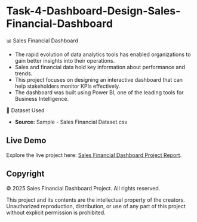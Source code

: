 # Task-4-Dashboard-Design-Sales-Financial-Dashboard

📊 Sales Financial Dashboard 
 - The rapid evolution of data analytics tools has enabled organizations to gain better insights into their operations.
 - Sales and financial data hold key information about performance and trends. 
 - This project focuses on designing an interactive dashboard that can help stakeholders monitor KPIs effectively.
 - The dashboard was built using Power BI, one of the leading tools for Business Intelligence.



📁 Dataset Used

- **Source:** Sample - Sales Financial Dataset.csv

## Live Demo

Explore the live project here: [Sales Financial Dashboard Project Report](https://app.powerbi.com/view?r=eyJrIjoiMmU4OTY5ZmQtYmQwNS00NWIzLTk1NjEtNGY4OTI0NGJkNTQyIiwidCI6ImJkNmQzYjM4LWE4MTktNGYyZS1iODhmLThiYzVkNGM0MDEyOSJ9).

## Copyright

© 2025 Sales Financial Dashboard Project. All rights reserved.

This project and its contents are the intellectual property of the creators. Unauthorized reproduction, distribution, or use of any part of this project without explicit permission is prohibited.
